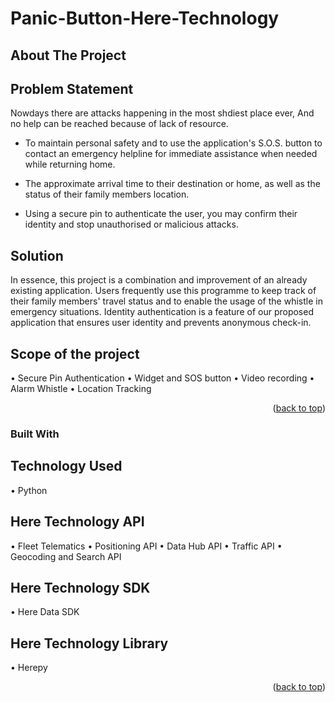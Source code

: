 # Panic-Button-Here-Technology
<!-- ABOUT THE PROJECT -->
## About The Project

<!-- PROBLEM STATEMENT -->
## Problem Statement

Nowdays there are attacks happening in the most shdiest place ever, And no help can be reached because of lack of resource.

* To maintain personal safety and to use the application's S.O.S. button to contact an emergency helpline for immediate assistance when needed while returning home.


* The approximate arrival time to their destination or home, as well as the status of their family members location.


* Using a secure pin to authenticate the user, you may confirm their identity and stop unauthorised or malicious attacks.

<!-- SOLUTION -->
## Solution
In essence, this project is a combination and improvement of an already existing application. Users frequently use this programme to keep track of their family members' travel status and to enable the usage of the whistle in emergency situations. Identity authentication is a feature of our proposed application that ensures user identity and prevents anonymous check-in.

<!-- SCOPE OF THE PROJECT -->
## Scope of the project
• Secure Pin Authentication 
• Widget and SOS button 
• Video recording
• Alarm Whistle
• Location Tracking


<p align="right">(<a href="#readme-top">back to top</a>)</p>



### Built With


<!-- TECHNOLOGY USED -->
## Technology Used

• Python

<!-- HERE TECHNOLOGY API-->
## Here Technology API
• Fleet Telematics
• Positioning API
• Data Hub API
• Traffic API
• Geocoding and Search API

<!-- HERE TECHNOLOGY SDK-->
## Here Technology SDK
• Here Data SDK
<!-- HERE TECHNOLOGY LIBRARY-->
## Here Technology Library
• Herepy
<p align="right">(<a href="#readme-top">back to top</a>)</p>


